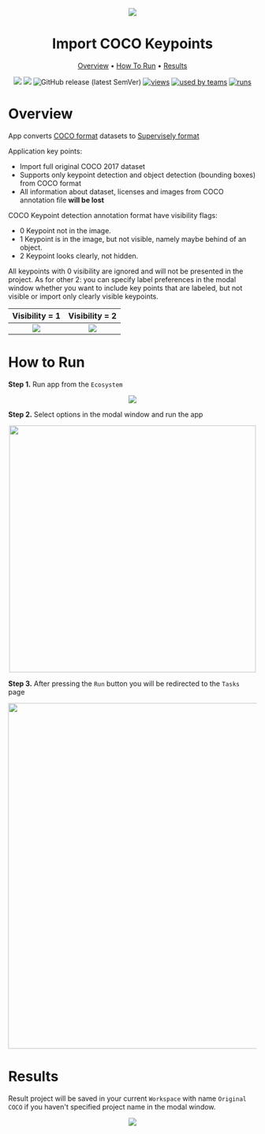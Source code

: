 
<div align="center" markdown>
<img src="https://user-images.githubusercontent.com/48913536/215463770-427a0fc2-f715-49e0-9562-c7cd726f6079.png"/>

# Import COCO Keypoints

<p align="center">
  <a href="#Overview">Overview</a> •
  <a href="#How-To-Run">How To Run</a> •
  <a href="#Results">Results</a>
</p>

[![](https://img.shields.io/badge/supervisely-ecosystem-brightgreen)](https://ecosystem.supervise.ly/apps/supervisely-ecosystem/import-coco-keypoints)
[![](https://img.shields.io/badge/slack-chat-green.svg?logo=slack)](https://supervise.ly/slack)
![GitHub release (latest SemVer)](https://img.shields.io/github/v/release/supervisely-ecosystem/import-coco-keypoints)
[![views](https://app.supervise.ly/public/api/v3/ecosystem.counters?repo=supervisely-ecosystem/import-coco-keypoints&counter=views&label=views)](https://supervise.ly)
[![used by teams](https://app.supervise.ly/public/api/v3/ecosystem.counters?repo=supervisely-ecosystem/import-coco-keypoints&counter=downloads&label=used%20by%20teams)](https://supervise.ly)
[![runs](https://app.supervise.ly/public/api/v3/ecosystem.counters?repo=supervisely-ecosystem/import-coco-keypoints&counter=runs&label=runs&123)](https://supervise.ly)

</div>

# Overview

App converts [COCO format](https://cocodataset.org/#home) datasets to [Supervisely format](https://docs.supervise.ly/data-organization/00_ann_format_navi)

Application key points:  

- Import full original COCO 2017 dataset
- Supports only keypoint detection and object detection (bounding boxes) from COCO format
- All information about dataset, licenses and images from COCO annotation file **will be lost**

COCO Keypoint detection annotation format have visibility flags:

- 0 Keypoint not in the image.
- 1 Keypoint is in the image, but not visible, namely maybe behind of an object.
- 2 Keypoint looks clearly, not hidden.

All keypoints with 0 visibility are ignored and will not be presented in the project.
As for other 2: you can specify label preferences in the modal window whether you want to include key points that are labeled, but not visible or import only clearly visible keypoints.

|                                                              Visibility = 1                                                               |                                                              Visibility = 2                                                               |
| :---------------------------------------------------------------------------------------------------------------------------------------: | :---------------------------------------------------------------------------------------------------------------------------------------: |
| <img src="https://user-images.githubusercontent.com/48913536/215511152-c6d181be-9bb8-4b39-a43e-0b6ba9cdb3d6.png" style="max-width:100%;"> | <img src="https://user-images.githubusercontent.com/48913536/215511138-d909dd0e-bf2d-4686-80c8-586ade92c271.png" style="max-width:100%;"> |

# How to Run

**Step 1.** Run app from the `Ecosystem`

<div align="center" markdown>
  <img src="https://user-images.githubusercontent.com/48913536/215512527-02d3f25d-0f5e-4796-be45-a054716f3683.png"/>
</div>

**Step 2.** Select options in the modal window and run the app

<div align="center" markdown>
  <img src="https://user-images.githubusercontent.com/48913536/215732921-068a78ac-8e2b-4a2f-8307-dff21ffb2498.png" width="500px"/>
</div>

**Step 3.** After pressing the `Run` button you will be redirected to the `Tasks` page

<div align="center" markdown>
  <img src="https://user-images.githubusercontent.com/48913536/215511131-8f9b863f-4335-4768-acfe-5c04fe2bc0a8.png" width="700px"/>
</div>

# Results

Result project will be saved in your current `Workspace` with name `Original COCO` if you haven't specified project name in the modal window.

<div align="center" markdown>
<img src="https://user-images.githubusercontent.com/48913536/215511125-afa52475-bb7f-4963-a4f9-e16017b3d9de.png"/>
</div>

